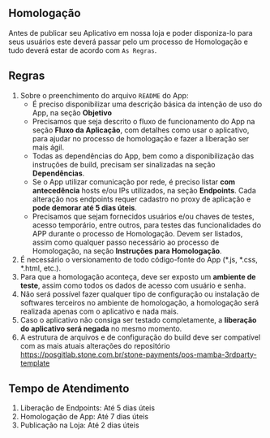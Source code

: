 <!--
  @title: Homologação
-->

## Homologação

Antes de publicar seu Aplicativo em nossa loja e poder disponiza-lo para seus usuários este deverá passar pelo um processo de Homologação e tudo deverá estar de acordo com `As Regras`.


##  Regras

1. Sobre o preenchimento do arquivo `README` do App:
    - É preciso disponibilizar uma descrição básica da intenção de uso do App, na seção **Objetivo**
    - Precisamos que seja descrito o fluxo de funcionamento do App na seção **Fluxo da Aplicação**, com detalhes como usar o aplicativo, para ajudar no processo de homologação e fazer a liberação ser mais ágil.
    - Todas as dependências do App, bem como a disponibilização das instruções de build, precisam ser sinalizadas na seção **Dependências**.
    - Se o App utilizar comunicação por rede, é preciso listar **com antecedência** hosts e/ou IPs utilizados, na seção **Endpoints**. Cada alteração nos endpoints requer cadastro no proxy de aplicação e **pode demorar até 5 dias úteis**.
    - Precisamos que sejam fornecidos usuários e/ou chaves de testes, acesso temporário, entre outros,  para testes das funcionalidades do APP durante o processo de Homologação. Devem ser listados, assim como qualquer passo necessário ao processo de Homologação, na seção **Instruções para Homologação**.
2. É necessário o versionamento de todo código-fonte do App (*.js, *.css, *.html, etc.).
3. Para que a homologação aconteça, deve ser exposto um **ambiente de teste**, assim como todos os dados de acesso com usuário e senha.
4. Não será possível fazer qualquer tipo de configuração ou instalação de softwares terceiros no ambiente de homologação, a homologação será realizada apenas com o aplicativo e nada mais.
5. Caso o aplicativo não consiga ser testado completamente, a **liberação do aplicativo será negada** no mesmo momento.
6. A estrutura de arquivos e de configuração do build deve ser compatível com as mais atuais alterações do repositório https://posgitlab.stone.com.br/stone-payments/pos-mamba-3rdparty-template


## Tempo de Atendimento
  1. Liberação de Endpoints: Até 5 dias úteis
  2. Homologação de App: Até 7 dias úteis
  3. Publicação na Loja: Até 2 dias úteis

